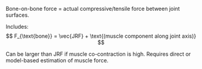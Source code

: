 
Bone-on-bone force = actual compressive/tensile force between joint surfaces.

Includes:
$$
F_{\text{bone}} = \vec{JRF} + \text{(muscle component along joint axis)}
$$

Can be larger than JRF if muscle co-contraction is high.
Requires direct or model-based estimation of muscle force.

